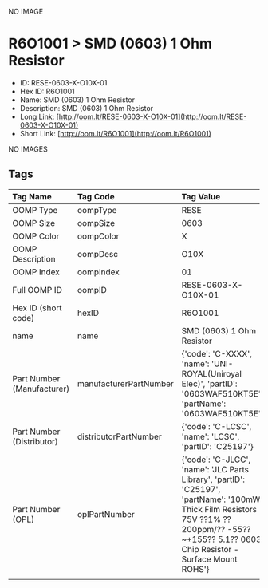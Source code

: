 


  
NO IMAGE  
# R6O1001 > SMD (0603) 1 Ohm Resistor

- ID: RESE-0603-X-O10X-01
- Hex ID: R6O1001
- Name: SMD (0603) 1 Ohm Resistor
- Description: SMD (0603) 1 Ohm Resistor
- Long Link: [http://oom.lt/RESE-0603-X-O10X-01](http://oom.lt/RESE-0603-X-O10X-01)
- Short Link: [http://oom.lt/R6O1001](http://oom.lt/R6O1001)
  
NO IMAGES  
## Tags
  

|Tag Name|Tag Code|Tag Value|
| :--- | :--- | :--- |
|OOMP Type|oompType|RESE|
|OOMP Size|oompSize|0603|
|OOMP Color|oompColor|X|
|OOMP Description|oompDesc|O10X|
|OOMP Index|oompIndex|01|
|Full OOMP ID|oompID|RESE-0603-X-O10X-01|
|Hex ID (short code)|hexID|R6O1001|
|name|name|SMD (0603) 1 Ohm Resistor|
|Part Number (Manufacturer)|manufacturerPartNumber|{'code': 'C-XXXX', 'name': 'UNI-ROYAL(Uniroyal Elec)', 'partID': '0603WAF510KT5E', 'partName': '0603WAF510KT5E'}|
|Part Number (Distributor)|distributorPartNumber|{'code': 'C-LCSC', 'name': 'LCSC', 'partID': 'C25197'}|
|Part Number (OPL)|oplPartNumber|{'code': 'C-JLCC', 'name': 'JLC Parts Library', 'partID': 'C25197', 'partName': '100mW Thick Film Resistors 75V ??1% ??200ppm/?? -55??~+155?? 5.1?? 0603  Chip Resistor - Surface Mount ROHS'}|
||||
